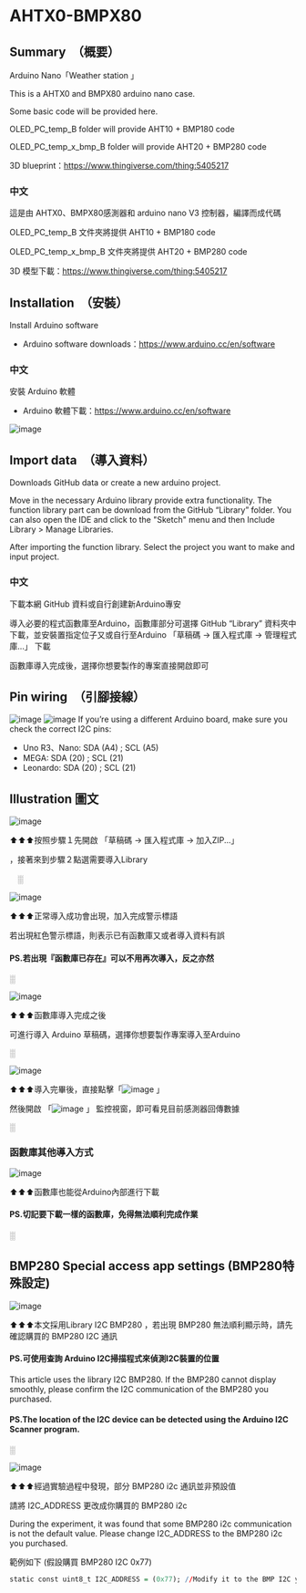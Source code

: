# AHTX0-BMPX80
##  Summary　（概要）
Arduino Nano「Weather station 」

This is a AHTX0 and BMPX80 arduino nano case.

Some basic code will be provided here.

OLED_PC_temp_B folder will provide AHT10 + BMP180 code 

OLED_PC_temp_x_bmp_B folder will provide AHT20 + BMP280 code 

3D blueprint：https://www.thingiverse.com/thing:5405217

###  中文
這是由 AHTX0、BMPX80感測器和 arduino nano V3 控制器，編譯而成代碼

OLED_PC_temp_B 文件夾將提供 AHT10 + BMP180 code

OLED_PC_temp_x_bmp_B 文件夾將提供 AHT20 + BMP280 code

3D 模型下載：https://www.thingiverse.com/thing:5405217

##  Installation　（安裝）
Install Arduino software
- Arduino software downloads：https://www.arduino.cc/en/software
									
###  中文
安裝 Arduino 軟體
- Arduino 軟體下載：https://www.arduino.cc/en/software

![image](https://user-images.githubusercontent.com/107128781/173234852-6a2b32c5-e615-419b-9bea-7cbe7ea3a297.png)

##  Import data　（導入資料）
Downloads GitHub data or create a new arduino project.

Move in the necessary Arduino library provide extra functionality. 
The function library part can be download from the GitHub “Library” folder.
You can also open the IDE and click to the "Sketch" menu and then Include Library > Manage Libraries.

After importing the function library.
Select the project you want to make and input project.


###  中文
下載本網 GitHub 資料或自行創建新Arduino專安

導入必要的程式函數庫至Arduino，函數庫部分可選擇 GitHub “Library” 資料夾中下載，並安裝置指定位子又或自行至Arduino 「草稿碼 → 匯入程式庫 → 管理程式庫...」 下載 

函數庫導入完成後，選擇你想要製作的專案直接開啟即可

##  Pin wiring　（引腳接線）
![image](https://user-images.githubusercontent.com/107128781/173239319-5f8f7608-ce52-4afc-938c-b90ff46c292e.png)
![image](https://user-images.githubusercontent.com/107128781/173239332-78ee12ab-97d4-40e3-be57-297eebdf19a9.png)
If you’re using a different Arduino board, make sure you check the correct I2C pins:

- Uno R3、Nano: SDA (A4) ; SCL (A5)
- MEGA: SDA (20) ; SCL (21)
- Leonardo: SDA (20) ; SCL (21)


##  Illustration 圖文

![image](https://user-images.githubusercontent.com/107128781/173234879-32a637df-706e-4fe7-aef7-49ca6642edca.png)

 ⬆⬆⬆按照步驟１先開啟 「草稿碼 → 匯入程式庫 → 加入ZIP...」 

，接著來到步驟２點選需要導入Library

　░
 
![image](https://user-images.githubusercontent.com/107128781/173234885-5a8a3c51-feff-4438-844c-57205359d37b.png)

⬆⬆⬆正常導入成功會出現，加入完成警示標語

若出現紅色警示標語，則表示已有函數庫又或者導入資料有誤
####  PS.若出現『函數庫已存在』可以不用再次導入，反之亦然

░

![image](https://user-images.githubusercontent.com/107128781/173234871-ac0d9d48-8a86-4861-9d82-48c990112f04.png)

⬆⬆⬆函數庫導入完成之後

可進行導入 Arduino 草稿碼，選擇你想要製作專案導入至Arduino

░

![image](https://user-images.githubusercontent.com/107128781/173234895-48d564a7-6d1e-4d32-9d93-5f7dfe668286.png)

⬆⬆⬆導入完畢後，直接點擊「![image](https://user-images.githubusercontent.com/107128781/173234908-5769d9ca-f67b-43ba-8254-fd79fd524e35.png)
」


然後開啟 「![image](https://user-images.githubusercontent.com/107128781/173234914-6b1be4c0-3855-4c34-86ce-fa7820cd922a.png)
」 監控視窗，即可看見目前感測器回傳數據

░

###  函數庫其他導入方式
![image](https://user-images.githubusercontent.com/107128781/173234889-444505fd-e1f6-4489-b570-918bc3be5d00.png)

⬆⬆⬆函數庫也能從Arduino內部進行下載
####  PS.切記要下載一樣的函數庫，免得無法順利完成作業

░

##  BMP280 Special access app settings (BMP280特殊設定)
![image](https://user-images.githubusercontent.com/107128781/173234937-02e03a92-4957-4d4f-b0da-26d57c44eab1.png)

⬆⬆⬆本文採用Library I2C BMP280 ，若出現 BMP280 無法順利顯示時，請先確認購買的 BMP280 I2C 通訊
####  PS.可使用查詢 Arduino I2C掃描程式來偵測I2C裝置的位置
This article uses the library I2C BMP280. If the BMP280 cannot display smoothly, please confirm the I2C communication of the BMP280 you purchased.
####  PS.The location of the I2C device can be detected using the Arduino I2C Scanner program.

░

![image](https://user-images.githubusercontent.com/107128781/173234946-fe45294e-781d-4c23-9bd3-5634b7464514.png)

⬆⬆⬆經過實驗過程中發現，部分 BMP280 i2c 通訊並非預設值

請將 I2C_ADDRESS 更改成你購買的 BMP280 i2c

During the experiment, it was found that some BMP280 i2c communication is not the default value.
Please change I2C_ADDRESS to the BMP280 i2c you purchased.

範例如下   (假設購買 BMP280 I2C 0x77)
``` r
static const uint8_t I2C_ADDRESS = (0x77); //Modify it to the BMP I2C you use.
```
